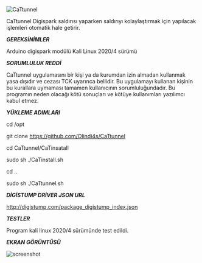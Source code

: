 ![CaTtunnel](https://i.imgyukle.com/2021/01/24/HjATHh.png)


CaTtunnel Digispark saldırısı yaparken saldırıyı kolaylaştırmak için yapılacak işlemleri otomatik hale getirir.

***GEREKSİNİMLER***

Arduino digispark modülü
Kali Linux 2020/4 sürümü

***SORUMLULUK REDDİ***

CaTtunnel uygulamasını bir kişi ya da kurumdan izin almadan kullanmak yasa dışıdır ve cezası TCK uyarınca bellidir. Bu uygulamayı kullanan kişinin bu kurallara uymaması tamamen kullanıcının sorumluluğundadır. Bu programın neden olacağı kötü sonuçları ve kötüye kullanımları yazılımcı kabul etmez.

***YÜKLEME ADIMLARI***

cd /opt

git clone https://github.com/Olindi4s/CaTtunnel

cd CaTtunnel/CaTinsatall

sudo sh ./CaTinstall.sh

cd ..

sudo sh ./CaTtunnel.sh

***DİGİSTUMP DRİVER JSON URL***

http://digistump.com/package_digistump_index.json

***TESTLER***

Program kali linux 2020/4 sürümünde test edildi.


***EKRAN GÖRÜNTÜSÜ***

![screenshot](https://i.imgyukle.com/2021/01/24/HXoUi0.png)
